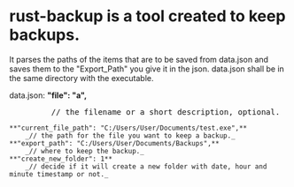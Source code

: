 # rust-backup is a tool created to keep backups.
It parses the paths of the items that are to be saved from data.json and saves them to the "Export_Path" you give it in the json.
data.json shall be in the same directory with the executable.

data.json: 
    **"file": "a",**  
<pre>        _// the filename or a short description, optional._  </pre>
    **"current_file_path": "C:/Users/User/Documents/test.exe",**  
        _// the path for the file you want to keep a backup._  
    **"export_path": "C:/Users/User/Documents/Backups",**  
        _// where to keep the backup._  
    **"create_new_folder": 1**  
        _// decide if it will create a new folder with date, hour and minute timestamp or not._  
